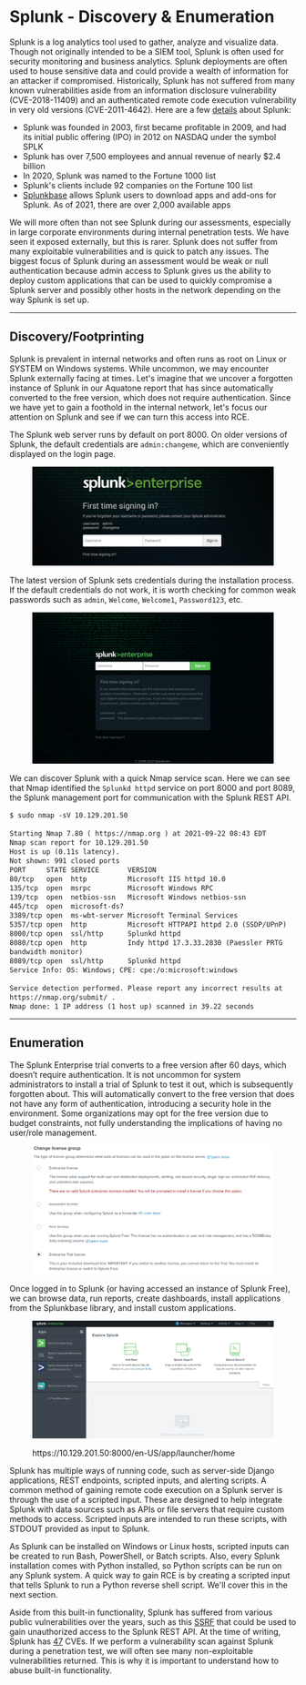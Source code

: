 # Splunk - Discovery & Enumeration

Splunk is a log analytics tool used to gather, analyze and visualize data. Though not originally intended to be a SIEM tool, Splunk is often used for security monitoring and business analytics. Splunk deployments are often used to house sensitive data and could provide a wealth of information for an attacker if compromised. Historically, Splunk has not suffered from many known vulnerabilities aside from an information disclosure vulnerability (CVE-2018-11409) and an authenticated remote code execution vulnerability in very old versions (CVE-2011-4642). Here are a few [details](https://www.splunk.com/en_us/customers.html) about Splunk:

* Splunk was founded in 2003, first became profitable in 2009, and had its initial public offering (IPO) in 2012 on NASDAQ under the symbol SPLK
* Splunk has over 7,500 employees and annual revenue of nearly $2.4 billion
* In 2020, Splunk was named to the Fortune 1000 list
* Splunk's clients include 92 companies on the Fortune 100 list
* [Splunkbase](https://splunkbase.splunk.com/) allows Splunk users to download apps and add-ons for Splunk. As of 2021, there are over 2,000 available apps

We will more often than not see Splunk during our assessments, especially in large corporate environments during internal penetration tests. We have seen it exposed externally, but this is rarer. Splunk does not suffer from many exploitable vulnerabilities and is quick to patch any issues. The biggest focus of Splunk during an assessment would be weak or null authentication because admin access to Splunk gives us the ability to deploy custom applications that can be used to quickly compromise a Splunk server and possibly other hosts in the network depending on the way Splunk is set up.

***

## Discovery/Footprinting

Splunk is prevalent in internal networks and often runs as root on Linux or SYSTEM on Windows systems. While uncommon, we may encounter Splunk externally facing at times. Let's imagine that we uncover a forgotten instance of Splunk in our Aquatone report that has since automatically converted to the free version, which does not require authentication. Since we have yet to gain a foothold in the internal network, let's focus our attention on Splunk and see if we can turn this access into RCE.

The Splunk web server runs by default on port 8000. On older versions of Splunk, the default credentials are `admin:changeme`, which are conveniently displayed on the login page.

<figure><img src="../../../../.gitbook/assets/image (2) (1) (1) (1) (1) (1) (1) (1) (1) (1) (1) (1) (1) (1) (1) (1) (1) (1) (1) (1) (1) (1) (1) (1) (1) (1) (1) (1) (1).png" alt=""><figcaption></figcaption></figure>

The latest version of Splunk sets credentials during the installation process. If the default credentials do not work, it is worth checking for common weak passwords such as `admin`, `Welcome`, `Welcome1`, `Password123`, etc.

<figure><img src="../../../../.gitbook/assets/image (1) (1) (1) (1) (1) (1) (1) (1) (1) (1) (1) (1) (1) (1) (1) (1) (1) (1) (1) (1) (1) (1) (1) (1) (1) (1) (1) (1) (1) (1) (1) (1) (1) (1) (1) (1) (1) (1).png" alt=""><figcaption></figcaption></figure>

We can discover Splunk with a quick Nmap service scan. Here we can see that Nmap identified the `Splunkd httpd` service on port 8000 and port 8089, the Splunk management port for communication with the Splunk REST API.

```shell-session
$ sudo nmap -sV 10.129.201.50

Starting Nmap 7.80 ( https://nmap.org ) at 2021-09-22 08:43 EDT
Nmap scan report for 10.129.201.50
Host is up (0.11s latency).
Not shown: 991 closed ports
PORT     STATE SERVICE       VERSION
80/tcp   open  http          Microsoft IIS httpd 10.0
135/tcp  open  msrpc         Microsoft Windows RPC
139/tcp  open  netbios-ssn   Microsoft Windows netbios-ssn
445/tcp  open  microsoft-ds?
3389/tcp open  ms-wbt-server Microsoft Terminal Services
5357/tcp open  http          Microsoft HTTPAPI httpd 2.0 (SSDP/UPnP)
8000/tcp open  ssl/http      Splunkd httpd
8080/tcp open  http          Indy httpd 17.3.33.2830 (Paessler PRTG bandwidth monitor)
8089/tcp open  ssl/http      Splunkd httpd
Service Info: OS: Windows; CPE: cpe:/o:microsoft:windows

Service detection performed. Please report any incorrect results at https://nmap.org/submit/ .
Nmap done: 1 IP address (1 host up) scanned in 39.22 seconds
```

***

## Enumeration

The Splunk Enterprise trial converts to a free version after 60 days, which doesn’t require authentication. It is not uncommon for system administrators to install a trial of Splunk to test it out, which is subsequently forgotten about. This will automatically convert to the free version that does not have any form of authentication, introducing a security hole in the environment. Some organizations may opt for the free version due to budget constraints, not fully understanding the implications of having no user/role management.

<figure><img src="../../../../.gitbook/assets/image (2) (1) (1) (1) (1) (1) (1) (1) (1) (1) (1) (1) (1) (1) (1) (1) (1) (1) (1) (1) (1) (1) (1) (1) (1) (1) (1) (1) (1) (1).png" alt=""><figcaption></figcaption></figure>

Once logged in to Splunk (or having accessed an instance of Splunk Free), we can browse data, run reports, create dashboards, install applications from the Splunkbase library, and install custom applications.

<figure><img src="../../../../.gitbook/assets/image (3) (1) (1) (1) (1) (1) (1) (1) (1) (1) (1) (1) (1) (1) (1) (1) (1) (1) (1) (1) (1) (1).png" alt=""><figcaption><p>https://10.129.201.50:8000/en-US/app/launcher/home</p></figcaption></figure>

Splunk has multiple ways of running code, such as server-side Django applications, REST endpoints, scripted inputs, and alerting scripts. A common method of gaining remote code execution on a Splunk server is through the use of a scripted input. These are designed to help integrate Splunk with data sources such as APIs or file servers that require custom methods to access. Scripted inputs are intended to run these scripts, with STDOUT provided as input to Splunk.

As Splunk can be installed on Windows or Linux hosts, scripted inputs can be created to run Bash, PowerShell, or Batch scripts. Also, every Splunk installation comes with Python installed, so Python scripts can be run on any Splunk system. A quick way to gain RCE is by creating a scripted input that tells Splunk to run a Python reverse shell script. We'll cover this in the next section.

Aside from this built-in functionality, Splunk has suffered from various public vulnerabilities over the years, such as this [SSRF](https://www.exploit-db.com/exploits/40895) that could be used to gain unauthorized access to the Splunk REST API. At the time of writing, Splunk has [47](https://www.cvedetails.com/vulnerability-list/vendor_id-10963/Splunk.html) CVEs. If we perform a vulnerability scan against Splunk during a penetration test, we will often see many non-exploitable vulnerabilities returned. This is why it is important to understand how to abuse built-in functionality.
